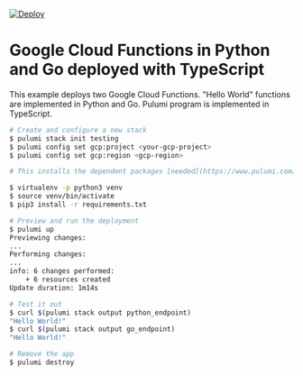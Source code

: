 [![Deploy](https://get.pulumi.com/new/button.svg)](https://app.pulumi.com/new)

# Google Cloud Functions in Python and Go deployed with TypeScript

This example deploys two Google Cloud Functions. "Hello World" functions are implemented in Python and Go. Pulumi program is implemented in TypeScript.

```bash
# Create and configure a new stack
$ pulumi stack init testing
$ pulumi config set gcp:project <your-gcp-project>
$ pulumi config set gcp:region <gcp-region>

# This installs the dependent packages [needed](https://www.pulumi.com/docs/intro/concepts/how-pulumi-works/) for our Pulumi program.

$ virtualenv -p python3 venv
$ source venv/bin/activate
$ pip3 install -r requirements.txt

# Preview and run the deployment
$ pulumi up
Previewing changes:
...
Performing changes:
...
info: 6 changes performed:
    + 6 resources created
Update duration: 1m14s

# Test it out
$ curl $(pulumi stack output python_endpoint)
"Hello World!"
$ curl $(pulumi stack output go_endpoint)
"Hello World!"

# Remove the app
$ pulumi destroy
```
